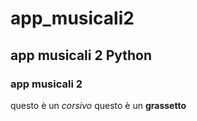 # app_musicali2
## app musicali 2 Python 
### app musicali 2
questo è un *corsivo*
questo è un **grassetto**
